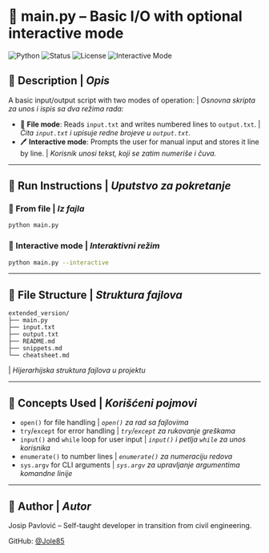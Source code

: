 # 📄 main.py – Basic I/O with optional interactive mode

![Python](https://img.shields.io/badge/Python-3.13.5-blue?style=flat-square&logo=python)
![Status](https://img.shields.io/badge/Status-Completed-brightgreen?style=flat-square)
![License](https://img.shields.io/badge/License-MIT-blue?style=flat-square)
![Interactive Mode](https://img.shields.io/badge/Mode-Interactive-orange?style=flat-square)

## 🧩 Description | _Opis_

A basic input/output script with two modes of operation: | _Osnovna skripta za unos i ispis sa dva režima rada:_

- 📂 **File mode**: Reads `input.txt` and writes numbered lines to `output.txt`. | _Čita `input.txt` i upisuje redne brojeve u `output.txt`._
- 🖊️ **Interactive mode**: Prompts the user for manual input and stores it line by line. | _Korisnik unosi tekst, koji se zatim numeriše i čuva._

---

## 🧪 Run Instructions | _Uputstvo za pokretanje_

### 📁 From file | _Iz fajla_

```bash
python main.py
```

### 👤 Interactive mode | _Interaktivni režim_

```bash
python main.py --interactive
```

---

## 📂 File Structure | _Struktura fajlova_

```
extended_version/
├── main.py
├── input.txt
├── output.txt
├── README.md
├── snippets.md
└── cheatsheet.md
```

| _Hijerarhijska struktura fajlova u projektu_

---

## 🧠 Concepts Used | _Korišćeni pojmovi_

- `open()` for file handling | _`open()` za rad sa fajlovima_
- `try`/`except` for error handling | _`try`/`except` za rukovanje greškama_
- `input()` and `while` loop for user input | _`input()` i petlja `while` za unos korisnika_
- `enumerate()` to number lines | _`enumerate()` za numeraciju redova_
- `sys.argv` for CLI arguments | _`sys.argv` za upravljanje argumentima komandne linije_

---

## 🚀 Author | _Autor_

Josip Pavlović – Self-taught developer in transition from civil engineering.

GitHub: [@Jole85](https://github.com/Jole85)
